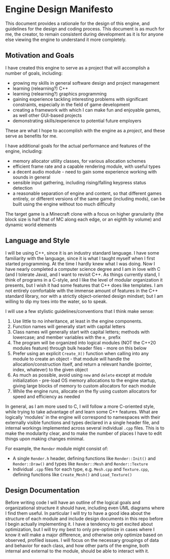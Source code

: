 # Engine Design Manifesto

This document provides a rationale for the design of this engine, and guidelines
for the design and coding process. This document is as much for me, the creator, 
to remain consistent during development as it is for anyone else viewing the 
engine to understand it more completely.

## Motivation and Goals

I have created this engine to serve as a project that will accomplish a number of 
goals, including:
- growing my skills in general software design and project management
- learning (relearning?) C++
- learning (relearning?) graphics programming
- gaining experience tackling interesting problems with significant constraints, especially in the field of game development
- creating a framework with which I can make fun and enjoyable games, as well other GUI-based projects
- demonstrating skills/experience to potential future employers

These are what I hope to accomplish with the engine as a _project_, and these serve as benefits for me. 

I have additional goals for the actual performance and features of the engine, including:
- memory allocator utility classes, for various allocation schemes
- efficient frame rate and a capable rendering module, with useful types
- a decent audio module - need to gain some experience working with sounds in general
- sensible input gathering, including rising/falling keypress status detection
- a reasonable separation of engine and content, so that different games entirely, or different versions of the same
game (including mods), can be built using the engine without too much difficulty

The target game is a Minecraft clone with a focus on higher granularity (the block size is half that of MC along each edge, or an eighth by volume) 
and dynamic world elements


## Language and Style

I will be using C++, since it is an industry standard language. I have some familiarity with the language, since it is what I taught myself when I first
started programming. At the time I hardly knew what I was doing. Now I have nearly completed a computer science degree and I am in love with C (and I tolerate Java), and I want to revisit C++. As things currently stand, I think of programs in a C-style, and I like the level of modular organization it presents, but I
wish it had some features that C++ does like templates. I am not entirely comfortable with the immense amount of features in the C++ standard library, nor with
a strictly object-oriented design mindset; but I am willing to dip my toes into the water, so to speak.

I will use a few stylistic guidelines/conventions that I think make sense:

1. Use little to no inheritance, at least in the engine components.
2. Function names will generally start with capital letters
3. Class names will generally start with capital letters; methods with lowercase; and member variables with the `m_` prefix
4. The program will be organized into logical modules (NOT the C++20 modules feature) through bulk header files - more on this below
6. Prefer using an explicit `Create_X()` function when calling into any module to create an object - that module will handle the allocation/construction itself, and return a relevant handle (pointer, index, whatever) to the given object
7. As much as possible, avoid using `new` and `delete` except at module initialization - pre-load OS memory allocations to the engine startup, giving large blocks of memory to custom allocators for each module
8. While the engine runs, allocate on the fly using custom allocators for speed and efficiency as needed

In general, as I am more used to C, I will follow a more C-oriented style, while trying to take advantage of and learn some C++ features.
What are logically 'modules' in the engine will correspond to namespaces with their externally visible functions and types declared in a single header file, and internal workings implemented across several individual `.cpp` files. 
This is to make the modularity clear, and to make the number of places I have to edit things upon making changes minimal. 

For example, the `Render` module might consist of:
- A single `Render.h` header, defining functions like `Render::Init()` and `Render::Draw()` and types like `Render::Mesh` and `Render::Texture`
- Individual `.cpp` files for each type, e.g. `Mesh.cpp` and `Texture.cpp`, defining functions like `Create_Mesh()` and `Load_Texture()`

## Design Documentation

Before writing code I will have an outline of the logical goals and organizational structure it should have, including even UML diagrams where I find them useful. In particular I will try to have a good idea about the structure of each module and include design documents in this repo before I begin actually implementing it. I have a tendency to get excited about optimization, but I will try my best to only pre-optimize in cases where I know it will make a major difference, and otherwise only optimize based on observed, profiled issues. I will focus on the necessary groupings of data and behavior for each class, and how other parts of the 
engine, both internal and external to the module, should be able to interact with it.

